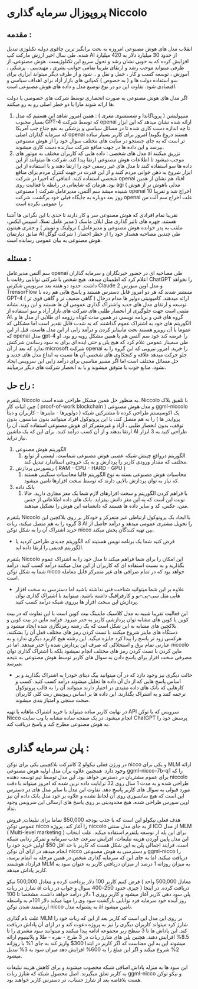 # پروپوزال سرمایه گذاری Niccolo

## مقدمه : 

انقلاب مدل های هوش مصنوعی امروزه به بحث برانگیز ترین چاقوی دولبه تکنلوژی تبدیل شده. 
طی سال اخیر ارزش مارکت کپ  AI از حدود 30 میلیارد دلار به 420 میلیارد افزایش کرده که به خوبی نشان رشد و تحول سریع این تکنلوژیست. 
هوش مصنوعی، از طرفی میتواند موجب رشد و ارتقای تقریبا تمامی جوانب بشری ، مهندسی ، پزشکی ، آموزش ، توسعه کسب و کار ، حمل و نقل و ..  شود و از طرف دیگر میتواند ابزاری برای سو استفاده دولت ها و ( به خصوص ) کمپانی های بازار آزاد برای اهداف سیاسی و اقتصادی شود.
تفاوت این دو در نوع توضیع مدل و داده های هوش مصنوعی است.

 اگر مدل های هوش مصنوعی به صورت انحصاری توسط شرکت های خصوصی یا دولت ها ارائه شوند مارا با دو خطر اصلی رو به رو میکنند. 

1. منیپولیشن ( پروپاگاندا و شستشوی مغری ) : همین امروز شاهد این هستیم که مدل بسیار محبوب GPT-4 که توسط شرکت openai ارائه شده نشان میدهد که این ابزار تا چه اندازه دست کاری شده تا در مسائل سیاسی و پزشکی به نفع جناح چپ آمریکا که سرمایه گذاران اصلی openai هستند دروغ بگوید! امروز برای کاربر بسیار ساده تر است که به جای جستجو در سایت های مختلف سوال خود را از هوش مصنوعی بپرسد و این داده ها در جهت منافع شرکت سازنده دست کاری میشوند.
2. مدل های شخصی : داده هایی که کاربران مختلف به موتور های ai تزریق میکنند موجب میشود تا اطلاعات هوش مصنوعی ارتقا پیدا کند، شرکت ها میتوانند از این داده ها سو استفاده کنند تا مدل های غیر رسمی خود را ارتقا دهند و با استفاده از این ابزار شروع به ذهن خوانی مردم کنند و از این قدرت در جهت کنترل مردم برای منافع شخصی استفاده کنند. اتفاقی که اخیرا در شرکت openai افتاد هم نشان از همین بود. هزمان که شایعاتی در رابطه با فعالیت روی agi ( مدلی باهوش تر از هوش مصنوعی ) شنیده میشد سم آلتمن، مدیرعامل شرکت openai اخراج شد و تقریبا 10 روز بعد دوباره به جایگاه قبلی خود برگشت. شرکت openai علت اخراج سم آلت من را عمومی نکرده است

تقریبا تمام افرادی که هوش مصنوعی سر و کار دارند تا حدی با این نگرانی ها آشنا هستند. چهره های تاثیر گذاری مثل ایلان ماسک ( مدیر عامل تسلا، اسپیس ایکس، نرولینک و توییتر ) و جفری هینتون ( ملقب به پدر خوانده هوش مصنوعی و مدیرعامل صابق دپارتمان AI شرکت گوگل ) طی چندین مصاحبه هشدار خود را از خطر احصار هوش مصنوعی به بیان عمومی رسانده است.
 

## مسئله :

سم آلتمن مدیرعامل openai طی مصاحبه ای در حضور خبرنگاران و سرمایه گذاران اعلام کرد که اطمینان میدهد، هیچ شخص یا شرکتی توانایی رقابت با ChatGPT را نخواهد داشت. حدود دو هفته بعد سریویس شکرتی Claude 2 و مدل اوپن سورس TrensorFlow متنشتر شدند که هر دو امروز قابل دسترس هستند و پاسخ هایی هم رده با GPT-4 ( گاهی ضعیف تر و گاهی قوی تر ) ارائه میدهند.
کامیونیتی دولپر ها مدام درحال توسعه و ارتقای مدل های جدید واشتراک گذاری عمومی آن ها هستند و این روند نشانه مثبتی است جهت جلوگیری از انحصار طلبی های شرکت های بازار آزاد و سو استفاده از AI.
گروه های فنی و برنامه نویسی در همین مدت کوتاه رزومه ای طلایی از مدل ها و الگوریتم های خود به اشتراک عموم گذاشتند که به شدت قابل تقدیر است اما مشکلی که عموما با آن روبرو هستند بحث مانیتایز کردن و درآمد زایی از این مدل هاست. قبل از این که openai مدل gpt-4 را عرضه کند خود سم آلتمن هم با همین مشکل روبه رو بود. او طی سمینار عمومی علام کرد که هیج پلن و حتی ایده ای برای به سود رساندن شرکتش ندارد که بعد از آن microsoft شرکت openai را خرید. 
امروز نیرویی که این گروه را به جلو حرکت میدهد علاقه و کنجکاوی های شخصی آن ها نسبت به ابداع مدل های جدید و حل مسائل مختلف است اما اگر مسیر مناسبی برای درآمد زایی این سرویس ایجاد نشود، منابع خوب یا متوفق میشوند و یا به انحصار شرکت های دیگر درمیآیند.



## راح حل : 

پلتفرم Niccolo به منظور حل همین مشکل طراحی شده است. Niccolo با تلفیق بلاک چین اثبات کار ( proof-of-work blockchain ) و مدل هوش مصنوعی ggml-niccolo یک اکوسیستم طراحی کرده تا مشترکین شبکه ( دولوپرها - ماینرها - کاربران و دیتا پروایدر ها ) را به هم متصل کند، با این پروتوکول افراد میتوانند بدون سانسور، بدون توقف، بدون انحصار طلبی ، آزاد و غیرمتمرکز ای هوش مصنوعی استفاده کنند، آن را ارتقا بدهند و از آن کسب درآمد کنند. 
برای این که یک ماشین AI طراحی کنید به 3 ابزار نیاز دراید.


1. الگوریتم هوش مصنوعی
    1. الگوریتم درواقع چینش شبکه عصبی هوش مصنوعی شماست. لیستی از توابع مخلتف که مقدار ورودی کاربر را پردازش و به یک خروجی استاندارد تبدیل کند.
2. ریسورس پردازش ( RAM - CPU - HARD - GPU )
    1. محاسبات هوش مصنوعی بسته به نوع الگوریتم قالبا محاسبات سنگینی هستند که نیاز به توان پردازش بالایی دارند که توسط سخت افزارها تامین میشود.
3. بانک داده  
    1. با فراهم کردن الگوریتم و سخت افزارهای لازم شما یک مغز مجازی دارید. حالا نوبت این است که یه این مغز دانش بیفزاید. بانک های داده اطلاعاتی از جنس متن، عکس، کد و سایر داده ها هستند که دانشنامه این هوش را تشکیل میدهند.

پلتفرم Niccolo با ایجاد یک پروتوکول ارتباطی غیر متمرکز و خودکار بر روی بلاکچین این 3 گروه را به هم متصل میکند، ربات AI را تحویل مشتری عمومی میدهد و درآمد حاصل از خرید اشتراک آن را به شکل توکن nicco بین تهیه کنندگان پخش میکند. 


- فرض کنید شما یک برنامه نویس هستیند که الگوریتم جدیدی طراحی کردید یا الگوریتم قدیمی را ارتقا داده اید.

پلتفرم Niccolo این امکان را برای شما فراهم میکند تا مدل خود را به اشتراک عموم بگذارید و به نسبت استفاده ای که کاربران از این مدل میکنند درآمد کسب کنید. درآمد شما به شکل توکن nicco خواهد بود که در تمام صرافی های غیر متمرکز قابل معامله است.


- علاوه بر این شما میتوانید شناخت فنی نداشته باشید اما دسترسی به سخت افزار هایی مثل سی-پی-یو و کارفرافیگ داشته باشید. میتوانید با اشتراک گذاری توان پردازش این سخت افزار ها برروی شبکه درآمد کسب کنید.

این فعالیت تقریبا شبیه به مدل کلاسیک ماینینگ بیت کوین است با این تفاوت که در بیت کوین یا کوین های مشابه توان پردازشی کاربر به حدر میرود. فرایند ماین در بیت کوین و بلاکچین های مشابه به این شکل است که یک رشته رمزنگاری شده ایجاد میشود و دستگاه های ماینر شروع میکنند با تست کردن رمز های مختلف قفل آن را بشکنند. هرکسی زود تر پاسخ را پیدا کرد جایزه میگید. این رشته هیچ کاربرد دیگری ندارد و به عبارتی تمام برق و استحلاکی که صرف این پردازش شده را حدر میدهد. اما در niccolo ماین کردن با تست کردن رمز های مختلف انجام نمیشود بلکه با اشتراک گذاری توان مصرفی سخت افزار برای پاسخ دادن به سوال های کاربر توسط هوش مصنوعی به نتیجه میرسد.


- حالت دیگری نیز وجود دارد که در آن میتوانید بیگ دیتای خودرا به اشتراک بگذارید و بر اساس پاسخ هایی که از دل آن داده ها تحلیل میشوند درآمد کسب کنید. کسب و کارهایی که بانک های داده مفیدی در اختیار دارند میتوانند آن را به قالب پروتوکول ترجمه کنند و به اشتراک بگذارند. این داده ها بر اساس رپیوتیش ریت کلی کاربران صحت سنجی و امتیاز بندی میشوند.

در نهایت کاربر ساده میتواند با خرید اشتراک ماهانه یا تهیه API سرویس که با توکن Nicco انجام میشود. در یک صفحه ساده مشابه با وب سایت ChatGPT پرسش خود را به هوش مصنوعی مطرح کند و پاسخ دریافت کند.



# پلن سرمایه گذاری :

در ورژن فعلی نیکولو 2 کانترکت بلاکچینی یکی برای توکن nicco و یکی برای MLM ارائه وجود دارد. همچنین علاوه برآن مدل اولیه هوش مصنوعی ggml-nicco-7b-q1 را که برای عموم مشتریان در دسترس خواهد بود.
این مدل توسط تیم توسعه دهنده niccolo طراحی شده و به مدت 1 سال روی 32 ترابایت داده ترین شده که امروز میتواند با دقت مورد قبولی به سوال های کاربر پاسخ دهد. تفاوت این مدل با سایر مدل های در دسترس این است که هیچ سانسوری روی آن لحاظ نشده و علاوه بر خود مدل بانک داده آن نیز اوپن سورس طراحی شده. هیچ محدودیتی بر روی پاسخ های ارسالی این سرویس وجود نداد.


هدف فعلی نیکولو این است که با جذب بودجه 50,000$ تماما برای تبلیغات, فروش عمومی توکن nicco را آغاز کند. 
پروژه niccolo از به جای مدل سنتی ICO از مدل MLM ( Multi-level marketing ) برای این پله از توسعه پلتفرم استفاده میکند.
علت انتخاب این مدل پایین آوردن هزینه تبلیغات، افزایش سرعت جذب سرمایه و تمرکز زدایی شبکه است.
فرایند اجمالی پلن به این شکل هست که کاربر با حد اقل 50$ اولین خرید خود را انجام میدهد در ازای آن توکن nicco و دسترسی به هوش مصنوعی ggml-nicco را دریافت میکند. اما به جای این که سرمایه گذاری شخص در همین مرحله به اتمام برسد، قرارداد هوشمند MLM به میزان روزانه 1 درصد از میزان دریافتی کاربر به عنوان سود به کاربر پاداش میدهد.

فرض کنیم کاربر  100 دلار پرداخت کرده و معادل 500,000 نیکو ( معادل 500,000 واحد شارژ در ربات ai چیزی حدود 250-400 سوال و جواب در ربات ) دریافت کرده.
در اینجا پلن سود دهی کاربر آغاز میشود و کاربر روزی 1 دلار درآمد خواهد داشت. مشخصا تا 100 روز آینده خود سرمایه فرد توانایی بازگشت سود وی را مهیا میکند دلار 101م به واسطه ارزشمند شدن توکن nicco به پشتوانه مدل ai تامین میشود. 

علت نام گذاری MLM بر روی این مدل این است که کاربر بعد از این که ربات خود را شارژ کرد میتواند کاربران دیگری را نیز به پروژه دعوت کند و در ازای آن پاداش دریافت کند. این پاداش ها تا 3 سطح زیر مجموعه ادامه پیدا میکنند و میتوانند سود مشتری را تا 8.5% افزایش دهند.
هچنین پلن های شارژ ربات در 3 طرح - نقره - طلا و پلاتینیوم ارائه میشوند این به این معناست که اگر کاربر در ابتدا 300$ واریز کند به جای 1% با روزانه 2% شروع میکند و اگر این مبلغ را به 600% افزایش دهد میزان سود به 3% تبدیل میشود.

این سود ها به منزله پاداش اصافی شبکه  محصوب میشوند و برای کاهش هزینه تبلیغات به کاربر تعلق میگیرند. اصل محصول شبکه که شارژ ربات ggml-nicco و نیکو توکن هست بلافاصه بعد از شارژ حساب، در دسترس کاربر خواهند بود. 

